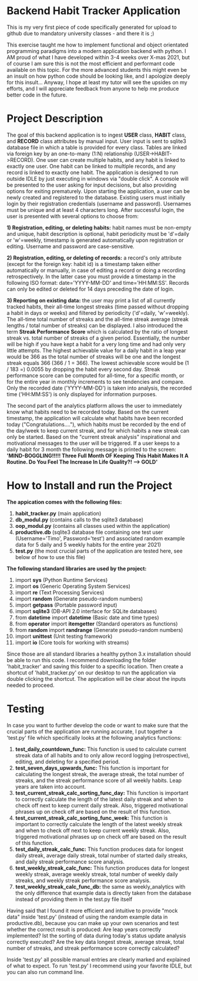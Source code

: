 # Backend Habit Tracker Application
This is my very first piece of code specifically generated for upload to github due to mandatory university classes - and there it is ;)

This exercise taught me how to implement functional and object orientated programming paradigms into a modern application backend with python. I AM proud of what I have developed within 3-4 weeks over X-mas 2021, but of course I am sure this is not the most efficient and performant code available on this topic. For the more advanced students this might even be an insult on how python code should be looking like, and I apologize deeply for this insult... Anyway, I hope at least my tutor will see the upsides on my efforts, and I will appreciate feedback from anyone to help me produce better code in the future.

# Project Description
The goal of this backend application is to ingest **USER** class, **HABIT** class, and **RECORD** class attributes by manual input. User input is sent to sqlite3 database file in which a table is provided for every class. Tables are linked via foreign key by an one-to-many (1:N) relationship (USER->HABIT->RECORD). One user can create multiple habits, and any habit is linked to exactly one user. One habit can be linked to multiple records, and any record is linked to exactly one habit. The application is designed to run outside IDLE by just executing in windows via "double click". A console will be presented to the user asking for input decisions, but also providing options for exiting prematurely. Upon starting the application, a user can be newly created and registered to the database. Existing users must initially login by their registration credentials (username and password). Usernames must be unique and at least 4 characters long. After successful login, the user is presented with several options to choose from:

**1) Registration, editing, or deleting habits:** habit names must be non-empty and unique, habit description is optional, habit periodicity must be 'd'=daily or 'w'=weekly, timestamp is generated automatically upon registration or editing. Username and password are case-sensitive.

**2) Registration, editing, or deleting of records:** a record's only attribute (except for the foreign key: habit id) is a timestamp taken either automatically or manually, in case of editing a record or doing a recording retrospectively. In the latter case you must provide a timestamp in the following ISO format: date='YYYY-MM-DD' and time='HH:MM:SS'. Records can only be edited or deleted for 14 days preceding the date of login.

**3) Reporting on existing data:** the user may print a list of all currently tracked habits, their all-time longest streaks (time passed without dropping a habit in days or weeks) and filtered by periodicity ('d'=daily, 'w'=weekly). The all-time total number of streaks and the all-time streak average (streak lengths / total number of streaks) can be displayed. I also introduced the term **Streak Performance Score** which is calculated by the ratio of longest streak vs. total number of streaks of a given period. Essentially, the number will be high if you have kept a habit for a very long time and had only very little attempts. The highest achievable value for a daily habit in a leap year would be 366 as the total number of streaks will be one and the longest streak equals 366 (366 / 1 = 366). The lowest achievable score would be (1 / 183 =) 0.0055 by dropping the habit every second day. Streak performance score can be computed for all-time, for a specific month, or for the entire year in monthly increments to see tendencies and compare. Only the recorded date ('YYYY-MM-DD') is taken into analysis, the recorded time ('HH:MM:SS') is only displayed for information purposes.

The second part of the analytics platform allows the user to immediately know what habits need to be recorded today. Based on the current timestamp, the application will calculate what habits have been recorded today ("Congratulations...."), which habits must be recorded by the end of the day/week to keep current streak, and for which habits a new streak can only be started. Based on the "current streak analysis" inspirational and motivational messages to the user will be triggered. If a user keeps to a daily habit for 3 month the following message is printed to the screen: **'MIND-BOGGLING!!!!! Three Full Month OF Keeping This Habit Makes It A Routine. Do You Feel The Increase In Life Quality?! --> GOLD'**

# How to Install and run the Project
**The appication comes with the following files:**
1. **habit_tracker.py** (main application)
2. **db_modul.py** (contains calls to the sqlite3 database)
3. **oop_modul.py** (contains all classes used within the application)
4. **productive.db** (sqlite3 database file containing one test user (Username='Timo', Password='test') and associated random example data for 5 daily and 5 weekly habits for the entire year 2021)
5. **test.py** (the most crucial parts of the application are tested here, see below of how to use this file)

**The following standard libraries are used by the project:**
1. import **sys** (Python Runtime Services)
2. import **os** (Generic Operating System Services)
3. import **re** (Text Processing Services)
4. import **random** (Generate pseudo-random numbers)
5. import **getpass** (Portable password input)
6. import **sqlite3** (DB-API 2.0 interface for SQLite databases)
7. from **datetime** import **datetime** (Basic date and time types)
8. from **operator** import **itemgetter** (Standard operators as functions)
9. from **random** import **randrange** (Generate pseudo-random numbers)
10. import **unittest** (Unit testing framework)
11. import **io** (Core tools for working with streams)

Since those are all standard libraries a healthy python 3.x installation should be able to run this code. I recommend downloading the folder 'habit_tracker' and saving this folder to a specific location. Then create a shortcut of 'habit_tracker.py' on our desktop to run the application via double clicking the shortcut. The application will be clear about the inputs needed to proceed.

# Testing
In case you want to further develop the code or want to make sure that the crucial parts of the application are running accurate, I put together a 'test.py' file which specifically looks at the following analytics functions:

1. **test_daily_countdown_func:** This function is used to calculate current streak data of all habits and to only allow record logging (retrospective), editing, and deleting for a specified period.
2. **test_seven_days_upwards_func:** This function is important for calculating the longest streak, the average streak, the total number of streaks, and the streak performance score of all weekly habits. Leap years are taken into account.
3. **test_current_streak_calc_sorting_func_day:** This function is important to correctly calculate the length of the latest daily streak and when to check off next to keep current daily streak. Also, triggered motivational phrases up on check off are based on the result of this function.
4. **test_current_streak_calc_sorting_func_week:** This function is important to correctly calculate the length of the latest weekly streak and when to check off next to keep current weekly streak. Also, triggered motivational phrases up on check off are based on the result of this function.
5. **test_daily_streak_calc_func:** This function produces data for longest daily streak, average daily streak, total number of started daily streaks, and daily streak performance score analysis.
6. **test_weekly_streak_calc_func:** This function produces data for longest weekly streak, average weekly streak, total number of weekly daily streaks, and weekly streak performance score analysis.
7. **test_weekly_streak_calc_func_db:** the same as weekly_analytics with the only difference that example data is directly taken from the database instead of providing them in the test.py file itself

Having said that I found it more efficient and intuitive to provide "mock data" inside 'test.py' (instead of using the random example data in productive.db), because you can make up your own scenarios and test whether the correct result is produced: Are leap years correctly implemented? Ist the sorting of data during today's status update analysis correctly executed? Are the key data longest streak, average streak, total number of streaks, and streak performance score correctly calculated?

Inside 'test.py' all possible manual entries are clearly marked and explained of what to expect. To run 'test.py' I recommend using your favorite IDLE, but you can also run command line.













